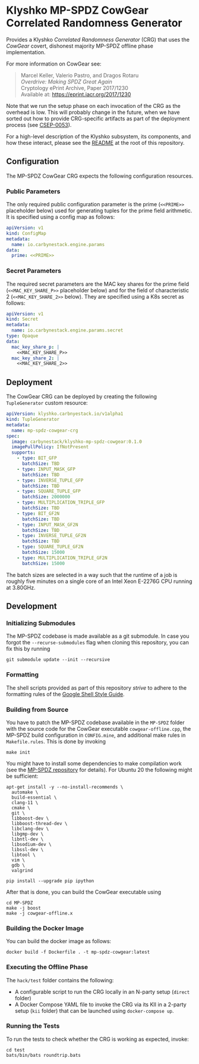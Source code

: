 # Klyshko MP-SPDZ CowGear Correlated Randomness Generator

Provides a Klyshko *Correlated Randomness Generator* (CRG) that uses the
*CowGear* covert, dishonest majority MP-SPDZ offline phase implementation.

For more information on CowGear see:

> Marcel Keller, Valerio Pastro, and Dragos Rotaru \
> *Overdrive: Making SPDZ
> Great Again* \
> Cryptology ePrint Archive, Paper 2017/1230 \
> Available at:
> <https://eprint.iacr.org/2017/1230>

Note that we run the setup phase on each invocation of the CRG as the overhead
is low. This will probably change in the future, when we have sorted out how to
provide CRG-specific artifacts as part of the deployment process (see
[CSEP-0053]).

For a high-level description of the Klyshko subsystem, its components, and how
these interact, please see the [README] at the root of this repository.

## Configuration

The MP-SPDZ CowGear CRG expects the following configuration resources.

### Public Parameters

The only required public configuration parameter is the prime (`<<PRIME>>`
placeholder below) used for generating tuples for the prime field arithmetic. It
is specified using a config map as follows:

```yaml
apiVersion: v1
kind: ConfigMap
metadata:
  name: io.carbynestack.engine.params
data:
  prime: <<PRIME>>
```

### Secret Parameters

The required secret parameters are the MAC key shares for the prime field
(`<<MAC_KEY_SHARE_P>>` placeholder below) and for the field of characteristic 2
(`<<MAC_KEY_SHARE_2>>` below). They are specified using a K8s secret as follows:

```yaml
apiVersion: v1
kind: Secret
metadata:
  name: io.carbynestack.engine.params.secret
type: Opaque
data:
  mac_key_share_p: |
    <<MAC_KEY_SHARE_P>>
  mac_key_share_2: |
    <<MAC_KEY_SHARE_2>>
```

## Deployment

The CowGear CRG can be deployed by creating the following `TupleGenerator`
custom resource:

```yaml
apiVersion: klyshko.carbnyestack.io/v1alpha1
kind: TupleGenerator
metadata:
  name: mp-spdz-cowgear-crg
spec:
  image: carbynestack/klyshko-mp-spdz-cowgear:0.1.0
  imagePullPolicy: IfNotPresent
  supports:
    - type: BIT_GFP
      batchSize: TBD
    - type: INPUT_MASK_GFP
      batchSize: TBD
    - type: INVERSE_TUPLE_GFP
      batchSize: TBD
    - type: SQUARE_TUPLE_GFP
      batchSize: 2000000
    - type: MULTIPLICATION_TRIPLE_GFP
      batchSize: TBD
    - type: BIT_GF2N
      batchSize: TBD
    - type: INPUT_MASK_GF2N
      batchSize: TBD
    - type: INVERSE_TUPLE_GF2N
      batchSize: TBD
    - type: SQUARE_TUPLE_GF2N
      batchSize: 15000
    - type: MULTIPLICATION_TRIPLE_GF2N
      batchSize: 15000
```

The batch sizes are selected in a way such that the runtime of a job is roughly
five minutes on a single core of an Intel Xeon E-2276G CPU running at 3.80GHz.

## Development

### Initializing Submodules

The MP-SPDZ codebase is made available as a git submodule. In case you forgot
the `--recurse-submodules` flag when cloning this repository, you can fix this
by running

```shell
git submodule update --init --recursive
```

### Formatting

The shell scripts provided as part of this repository *strive* to adhere to the
formatting rules of the [Google Shell Style Guide][google-ssg].

### Building from Source

You have to patch the MP-SPDZ codebase available in the `MP-SPDZ` folder with
the source code for the CowGear executable `cowgear-offline.cpp`, the MP-SPDZ
build configuration in `CONFIG.mine`, and additional make rules in
`Makefile.rules`. This is done by invoking

```shell
make init
```

You might have to install some dependencies to make compilation work (see the
[MP-SPDZ repository][mp-spdz] for details). For Ubuntu 20 the following might be
sufficient:

```shell
apt-get install -y --no-install-recommends \
  automake \
  build-essential \
  clang-11 \
  cmake \
  git \
  libboost-dev \
  libboost-thread-dev \
  libclang-dev \
  libgmp-dev \
  libntl-dev \
  libsodium-dev \
  libssl-dev \
  libtool \
  vim \
  gdb \
  valgrind

pip install --upgrade pip ipython
```

After that is done, you can build the CowGear executable using

```shell
cd MP-SPDZ
make -j boost
make -j cowgear-offline.x
```

### Building the Docker Image

You can build the docker image as follows:

```shell
docker build -f Dockerfile . -t mp-spdz-cowgear:latest
```

### Executing the Offline Phase

The `hack/test` folder contains the following:

- A configurable script to run the CRG locally in an N-party setup (`direct`
  folder)
- A Docker Compose YAML file to invoke the CRG via its KII in a 2-party setup
  (`kii` folder) that can be launched using `docker-compose up`.

### Running the Tests

To run the tests to check whether the CRG is working as expected, invoke:

```shell
cd test
bats/bin/bats roundtrip.bats
```

[csep-0053]: https://github.com/carbynestack/carbynestack/pull/54
[google-ssg]: https://google.github.io/styleguide/shellguide.html
[mp-spdz]: https://github.com/data61/MP-SPDZ
[readme]: ../README.md

